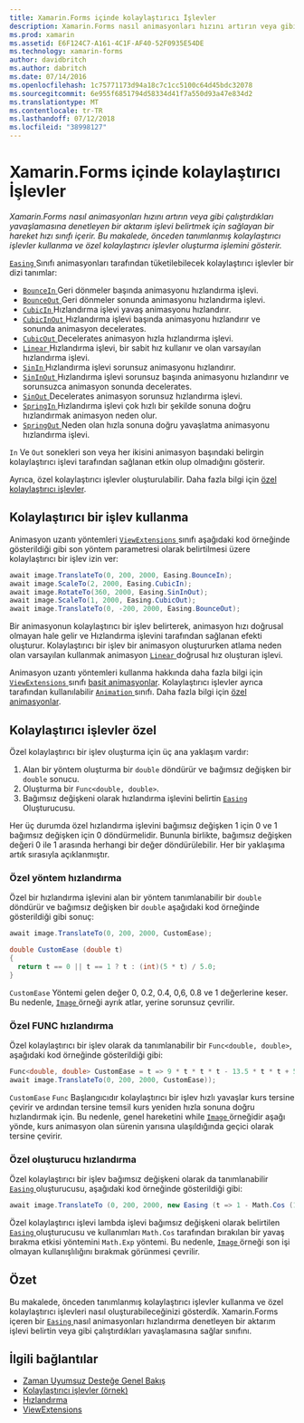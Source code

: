 ```yaml
---
title: Xamarin.Forms içinde kolaylaştırıcı İşlevler
description: Xamarin.Forms nasıl animasyonları hızını artırın veya gibi çalıştırdıkları yavaşlamasına denetleyen bir aktarım işlevi belirtmek için sağlayan bir hareket hızı sınıfı içerir. Bu makalede, önceden tanımlanmış kolaylaştırıcı işlevler kullanma ve özel kolaylaştırıcı işlevler oluşturma işlemini gösterir.
ms.prod: xamarin
ms.assetid: E6F124C7-A161-4C1F-AF40-52F0935E54DE
ms.technology: xamarin-forms
author: davidbritch
ms.author: dabritch
ms.date: 07/14/2016
ms.openlocfilehash: 1c75771173d94a18c7c1cc5100c64d45bdc32078
ms.sourcegitcommit: 6e955f6851794d58334d41f7a550d93a47e834d2
ms.translationtype: MT
ms.contentlocale: tr-TR
ms.lasthandoff: 07/12/2018
ms.locfileid: "38998127"
---
```

# <a name="easing-functions-in-xamarinforms"></a>Xamarin.Forms içinde kolaylaştırıcı İşlevler

_Xamarin.Forms nasıl animasyonları hızını artırın veya gibi çalıştırdıkları yavaşlamasına denetleyen bir aktarım işlevi belirtmek için sağlayan bir hareket hızı sınıfı içerir. Bu makalede, önceden tanımlanmış kolaylaştırıcı işlevler kullanma ve özel kolaylaştırıcı işlevler oluşturma işlemini gösterir._


[ `Easing` ](xref:Xamarin.Forms.Easing) Sınıfı animasyonları tarafından tüketilebilecek kolaylaştırıcı işlevler bir dizi tanımlar:

- [ `BounceIn` ](xref:Xamarin.Forms.Easing.BounceIn) Geri dönmeler başında animasyonu hızlandırma işlevi.
- [ `BounceOut` ](xref:Xamarin.Forms.Easing.BounceOut) Geri dönmeler sonunda animasyonu hızlandırma işlevi.
- [ `CubicIn` ](xref:Xamarin.Forms.Easing.CubicIn) Hızlandırma işlevi yavaş animasyonu hızlandırır.
- [ `CubicInOut` ](xref:Xamarin.Forms.Easing.CubicInOut) Hızlandırma işlevi başında animasyonu hızlandırır ve sonunda animasyon decelerates.
- [ `CubicOut` ](xref:Xamarin.Forms.Easing.CubicOut) Decelerates animasyon hızla hızlandırma işlevi.
- [ `Linear` ](xref:Xamarin.Forms.Easing.Linear) Hızlandırma işlevi, bir sabit hız kullanır ve olan varsayılan hızlandırma işlevi.
- [ `SinIn` ](xref:Xamarin.Forms.Easing.SinIn) Hızlandırma işlevi sorunsuz animasyonu hızlandırır.
- [ `SinInOut` ](xref:Xamarin.Forms.Easing.SinInOut) Hızlandırma işlevi sorunsuz başında animasyonu hızlandırır ve sorunsuzca animasyon sonunda decelerates.
- [ `SinOut` ](xref:Xamarin.Forms.Easing.SinOut) Decelerates animasyon sorunsuz hızlandırma işlevi.
- [ `SpringIn` ](xref:Xamarin.Forms.Easing.SpringIn) Hızlandırma işlevi çok hızlı bir şekilde sonuna doğru hızlandırmak animasyon neden olur.
- [ `SpringOut` ](xref:Xamarin.Forms.Easing.SpringOut) Neden olan hızla sonuna doğru yavaşlatma animasyonu hızlandırma işlevi.

`In` Ve `Out` sonekleri son veya her ikisini animasyon başındaki belirgin kolaylaştırıcı işlevi tarafından sağlanan etkin olup olmadığını gösterir.

Ayrıca, özel kolaylaştırıcı işlevler oluşturulabilir. Daha fazla bilgi için [özel kolaylaştırıcı işlevler](#customeasing).

## <a name="consuming-an-easing-function"></a>Kolaylaştırıcı bir işlev kullanma

Animasyon uzantı yöntemleri [ `ViewExtensions` ](xref:Xamarin.Forms.ViewExtensions) sınıfı aşağıdaki kod örneğinde gösterildiği gibi son yöntem parametresi olarak belirtilmesi üzere kolaylaştırıcı bir işlev izin ver:

```csharp
await image.TranslateTo(0, 200, 2000, Easing.BounceIn);
await image.ScaleTo(2, 2000, Easing.CubicIn);
await image.RotateTo(360, 2000, Easing.SinInOut);
await image.ScaleTo(1, 2000, Easing.CubicOut);
await image.TranslateTo(0, -200, 2000, Easing.BounceOut);
```

Bir animasyonun kolaylaştırıcı bir işlev belirterek, animasyon hızı doğrusal olmayan hale gelir ve Hızlandırma işlevini tarafından sağlanan efekti oluşturur. Kolaylaştırıcı bir işlev bir animasyon oluştururken atlama neden olan varsayılan kullanmak animasyon [ `Linear` ](xref:Xamarin.Forms.Easing.Linear) doğrusal hız oluşturan işlevi.

Animasyon uzantı yöntemleri kullanma hakkında daha fazla bilgi için [ `ViewExtensions` ](xref:Xamarin.Forms.ViewExtensions) sınıfı [basit animasyonlar](~/xamarin-forms/user-interface/animation/simple.md). Kolaylaştırıcı işlevler ayrıca tarafından kullanılabilir [ `Animation` ](xref:Xamarin.Forms.Animation) sınıfı. Daha fazla bilgi için [özel animasyonlar](~/xamarin-forms/user-interface/animation/custom.md).

<a name="customeasing" />

## <a name="custom-easing-functions"></a>Kolaylaştırıcı işlevler özel

Özel kolaylaştırıcı bir işlev oluşturma için üç ana yaklaşım vardır:

1. Alan bir yöntem oluşturma bir `double` döndürür ve bağımsız değişken bir `double` sonucu.
1. Oluşturma bir `Func<double, double>`.
1. Bağımsız değişkeni olarak hızlandırma işlevini belirtin [ `Easing` ](xref:Xamarin.Forms.Easing) Oluşturucusu.

Her üç durumda özel hızlandırma işlevini bağımsız değişken 1 için 0 ve 1 bağımsız değişken için 0 döndürmelidir. Bununla birlikte, bağımsız değişken değeri 0 ile 1 arasında herhangi bir değer döndürülebilir. Her bir yaklaşıma artık sırasıyla açıklanmıştır.

### <a name="custom-easing-method"></a>Özel yöntem hızlandırma

Özel bir hızlandırma işlevini alan bir yöntem tanımlanabilir bir `double` döndürür ve bağımsız değişken bir `double` aşağıdaki kod örneğinde gösterildiği gibi sonuç:

```csharp
await image.TranslateTo(0, 200, 2000, CustomEase);

double CustomEase (double t)
{
  return t == 0 || t == 1 ? t : (int)(5 * t) / 5.0;
}
```

`CustomEase` Yöntemi gelen değer 0, 0.2, 0.4, 0,6, 0.8 ve 1 değerlerine keser. Bu nedenle, [ `Image` ](xref:Xamarin.Forms.Image) örneği ayrık atlar, yerine sorunsuz çevrilir.

### <a name="custom-easing-func"></a>Özel FUNC hızlandırma

Özel kolaylaştırıcı bir işlev olarak da tanımlanabilir bir `Func<double, double>`, aşağıdaki kod örneğinde gösterildiği gibi:

```csharp
Func<double, double> CustomEase = t => 9 * t * t * t - 13.5 * t * t + 5.5 * t;
await image.TranslateTo(0, 200, 2000, CustomEase));
```

`CustomEase` `Func` Başlangıcıdır kolaylaştırıcı bir işlev hızlı yavaşlar kurs tersine çevirir ve ardından tersine temsil kurs yeniden hızla sonuna doğru hızlandırmak için. Bu nedenle, genel hareketini while [ `Image` ](xref:Xamarin.Forms.Image) örneğidir aşağı yönde, kurs animasyon olan sürenin yarısına ulaşıldığında geçici olarak tersine çevirir.

### <a name="custom-easing-constructor"></a>Özel oluşturucu hızlandırma

Özel kolaylaştırıcı bir işlev bağımsız değişkeni olarak da tanımlanabilir [ `Easing` ](xref:Xamarin.Forms.Easing) oluşturucusu, aşağıdaki kod örneğinde gösterildiği gibi:

```csharp
await image.TranslateTo (0, 200, 2000, new Easing (t => 1 - Math.Cos (10 * Math.PI * t) * Math.Exp (-5 * t)));
```

Özel kolaylaştırıcı işlevi lambda işlevi bağımsız değişkeni olarak belirtilen [ `Easing` ](xref:Xamarin.Forms.Easing) oluşturucusu ve kullanımları `Math.Cos` tarafından bırakılan bir yavaş bırakma etkisi yöntemini `Math.Exp` yöntemi. Bu nedenle, [ `Image` ](xref:Xamarin.Forms.Image) örneği son işi olmayan kullanışlılığını bırakmak görünmesi çevrilir.

## <a name="summary"></a>Özet

Bu makalede, önceden tanımlanmış kolaylaştırıcı işlevler kullanma ve özel kolaylaştırıcı işlevleri nasıl oluşturabileceğinizi gösterdik. Xamarin.Forms içeren bir [ `Easing` ](xref:Xamarin.Forms.Easing) nasıl animasyonları hızlandırma denetleyen bir aktarım işlevi belirtin veya gibi çalıştırdıkları yavaşlamasına sağlar sınıfını.



## <a name="related-links"></a>İlgili bağlantılar

- [Zaman Uyumsuz Desteğe Genel Bakış](~/cross-platform/platform/async.md)
- [Kolaylaştırıcı işlevler (örnek)](https://developer.xamarin.com/samples/xamarin-forms/userinterface/animation/easing/)
- [Hızlandırma](xref:Xamarin.Forms.Easing)
- [ViewExtensions](xref:Xamarin.Forms.ViewExtensions)
